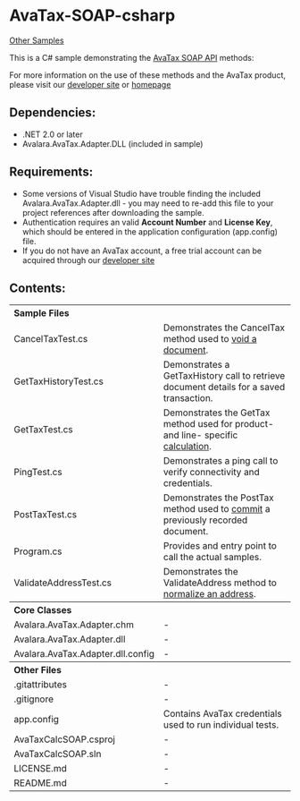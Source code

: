 AvaTax-SOAP-csharp
=====================
[Other Samples](http://developer.avalara.com/api-docs/api-sample-code)

This is a C# sample demonstrating the [AvaTax SOAP API](http://developer.avalara.com/api-docs/soap) methods:

For more information on the use of these methods and the AvaTax product, please visit our [developer site](http://developer.avalara.com/) or [homepage](http://www.avalara.com/)
 

Dependencies:
-----------
- .NET 2.0 or later
- Avalara.AvaTax.Adapter.DLL (included in sample)


Requirements:
----------
- Some versions of Visual Studio have trouble finding the included Avalara.AvaTax.Adapter.dll - you may need to re-add this file to your project references after downloading the sample.
- Authentication requires an valid **Account Number** and **License Key**, which should be entered in the application configuration (app.config) file.
- If you do not have an AvaTax account, a free trial account can be acquired through our [developer site](http://developer.avalara.com/api-get-started)
 
Contents:
----------
 
<table>
<th colspan="2" align=left>Sample Files</th>
<tr><td>CancelTaxTest.cs</td><td>Demonstrates the CancelTax method used to <a href="http://developer.avalara.com/api-docs/api-reference/canceltax">void a document</a>.</td></tr>
<tr><td>GetTaxHistoryTest.cs</td><td>Demonstrates a GetTaxHistory call to retrieve document details for a saved transaction.</td></tr>
<tr><td>GetTaxTest.cs</td><td>Demonstrates the GetTax method used for product- and line- specific <a href="http://developer.avalara.com/api-docs/api-reference/gettax">calculation</a>.</td></tr>
<tr><td>PingTest.cs</td><td>Demonstrates a ping call to verify connectivity and credentials.</td></tr>
<tr><td>PostTaxTest.cs</td><td>Demonstrates the PostTax method used to <a href="http://developer.avalara.com/api-docs/api-reference/posttax-and-committax">commit</a> a previously recorded document.</td></tr>
<tr><td>Program.cs</td><td>Provides and entry point to call the actual samples.</td></tr>
<tr><td>ValidateAddressTest.cs</td><td>Demonstrates the ValidateAddress method to <a href="http://developer.avalara.com/api-docs/api-reference/address-validation">normalize an address</a>.</td></tr>
<th colspan="2" align=left>Core Classes</th>
<tr><td>Avalara.AvaTax.Adapter.chm</td><td>-</td></tr>
<tr><td>Avalara.AvaTax.Adapter.dll</td><td>-</td></tr>
<tr><td>Avalara.AvaTax.Adapter.dll.config</td><td>-</td></tr> 
<th colspan="2" align=left>Other Files</th>
<tr><td>.gitattributes</td><td>-</td></tr>
<tr><td>.gitignore</td><td>-</td></tr>
<tr><td>app.config</td><td>Contains AvaTax credentials used to run individual tests.</td></tr>
<tr><td>AvaTaxCalcSOAP.csproj</td><td>-</td></tr>
<tr><td>AvaTaxCalcSOAP.sln</td><td>-</td></tr>
<tr><td>LICENSE.md</td><td>-</td></tr>
<tr><td>README.md</td><td>-</td></tr>
</table>
